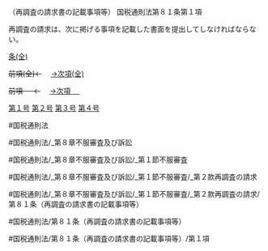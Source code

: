 （再調査の請求書の記載事項等）
国税通則法第８１条第１項

再調査の請求は、次に掲げる事項を記載した書面を提出してしなければならない。

[条(全)](国税通則法＿＿＿＿＿第８１条_.md)

~~前項(全)←~~　  [→次項(全)](国税通則法＿＿＿＿＿第８１条第２項_.md)

~~前項 　 ←~~　  [→次項 　 ](国税通則法＿＿＿＿＿第８１条第２項.md)

[第１号](国税通則法＿＿＿＿＿第８１条第１項第１号.md)  [第２号](国税通則法＿＿＿＿＿第８１条第１項第２号.md)  [第３号](国税通則法＿＿＿＿＿第８１条第１項第３号.md)  [第４号](国税通則法＿＿＿＿＿第８１条第１項第４号.md)  

#国税通則法

#国税通則法/_第８章不服審査及び訴訟

#国税通則法/_第８章不服審査及び訴訟/_第１節不服審査

#国税通則法/_第８章不服審査及び訴訟/_第１節不服審査/_第２款再調査の請求

#国税通則法/_第８章不服審査及び訴訟/_第１節不服審査/_第２款再調査の請求/第８１条（再調査の請求書の記載事項等）

#国税通則法/第８１条（再調査の請求書の記載事項等）

#国税通則法/第８１条（再調査の請求書の記載事項等）/第１項

